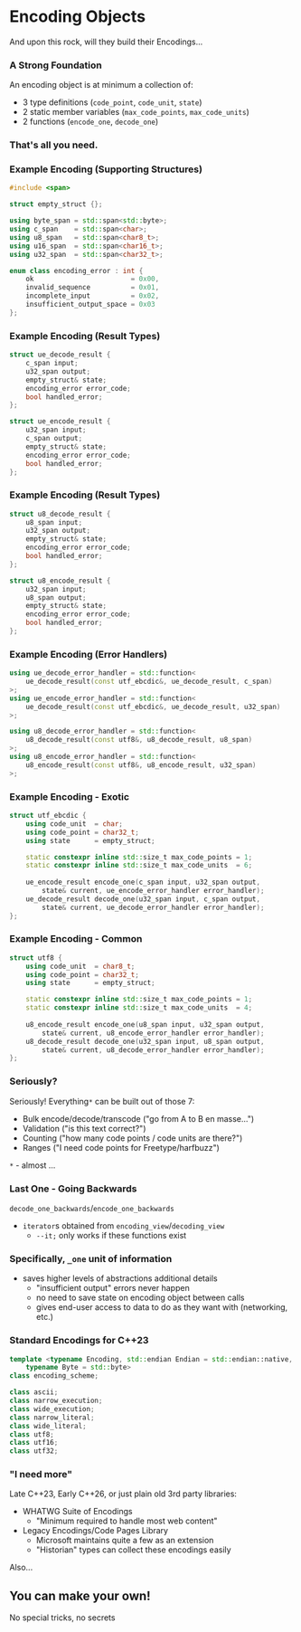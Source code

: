 # Encoding Objects

And upon this rock, will they build their Encodings...


### A Strong Foundation

An encoding object is at minimum a collection of:

- 3 type definitions (`code_point`, `code_unit`, `state`)
- 2 static member variables (`max_code_points`, `max_code_units`)
- 2 functions (`encode_one`, `decode_one`)


### That's all you need.




### Example Encoding (Supporting Structures)

```cpp
#include <span>

struct empty_struct {};

using byte_span = std::span<std::byte>;
using c_span    = std::span<char>;
using u8_span   = std::span<char8_t>;
using u16_span  = std::span<char16_t>;
using u32_span  = std::span<char32_t>;

enum class encoding_error : int {
	ok                        = 0x00,
	invalid_sequence          = 0x01,
	incomplete_input          = 0x02,
	insufficient_output_space = 0x03
};
```


### Example Encoding (Result Types)

```cpp
struct ue_decode_result {
	c_span input;
	u32_span output;
	empty_struct& state;
	encoding_error error_code;
	bool handled_error;
};

struct ue_encode_result {
	u32_span input;
	c_span output;
	empty_struct& state;
	encoding_error error_code;
	bool handled_error;
};
```


### Example Encoding (Result Types)

```cpp
struct u8_decode_result {
	u8_span input;
	u32_span output;
	empty_struct& state;
	encoding_error error_code;
	bool handled_error;
};

struct u8_encode_result {
	u32_span input;
	u8_span output;
	empty_struct& state;
	encoding_error error_code;
	bool handled_error;
};
```


### Example Encoding (Error Handlers)

```cpp
using ue_decode_error_handler = std::function<
	ue_decode_result(const utf_ebcdic&, ue_decode_result, c_span)
>;
using ue_encode_error_handler = std::function<
	ue_decode_result(const utf_ebcdic&, ue_decode_result, u32_span)
>;

using u8_decode_error_handler = std::function<
	u8_decode_result(const utf8&, u8_decode_result, u8_span)
>;
using u8_encode_error_handler = std::function<
	u8_encode_result(const utf8&, u8_encode_result, u32_span)
>;
```


### Example Encoding - Exotic

```cpp
struct utf_ebcdic {
	using code_unit  = char;
	using code_point = char32_t;
	using state      = empty_struct;

	static constexpr inline std::size_t max_code_points = 1;
	static constexpr inline std::size_t max_code_units  = 6;
	
	ue_encode_result encode_one(c_span input, u32_span output,
		state& current, ue_encode_error_handler error_handler);
	ue_decode_result decode_one(u32_span input, c_span output,
		state& current, ue_decode_error_handler error_handler);
};
```


### Example Encoding - Common

```cpp
struct utf8 {
	using code_unit  = char8_t;
	using code_point = char32_t;
	using state      = empty_struct;

	static constexpr inline std::size_t max_code_points = 1;
	static constexpr inline std::size_t max_code_units  = 4;
	
	u8_encode_result encode_one(u8_span input, u32_span output,
		state& current, u8_encode_error_handler error_handler);
	u8_decode_result decode_one(u32_span input, u8_span output,
		state& current, u8_decode_error_handler error_handler);
};
```




### Seriously?

Seriously! Everything`*` can be built out of those 7:

- Bulk encode/decode/transcode ("go from A to B en masse...")
- Validation ("is this text correct?")
- Counting ("how many code points / code units are there?")
- Ranges ("I need code points for Freetype/harfbuzz")


`*` - almost ...


### Last One - Going Backwards

`decode_one_backwards`/`encode_one_backwards`

- `iterator`s obtained from `encoding_view`/`decoding_view`
  - `--it;` only works if these functions exist


### Specifically, `_one` unit of information

- saves higher levels of abstractions additional details
  - "insufficient output" errors never happen
  - no need to save state on encoding object between calls
  - gives end-user access to data to do as they want with (networking, etc.)


### Standard Encodings for C++23

```cpp
template <typename Encoding, std::endian Endian = std::endian::native,
	typename Byte = std::byte>
class encoding_scheme;

class ascii;
class narrow_execution;
class wide_execution;
class narrow_literal;
class wide_literal;
class utf8;
class utf16;
class utf32;
```


### "I need more"

Late C++23, Early C++26, or just plain old 3rd party libraries:

- WHATWG Suite of Encodings
  - "Minimum required to handle most web content"
- Legacy Encodings/Code Pages Library
  - Microsoft maintains quite a few as an extension
  - "Historian" types can collect these encodings easily

Also...


## You can make your own!

No special tricks, no secrets
